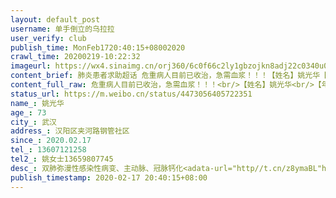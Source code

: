 ```yaml
---
layout: default_post
username: 单手倒立的乌拉拉
user_verify: club
publish_time: MonFeb1720:40:15+08002020
crawl_time: 20200219-10:22:32
imageurl: https://wx4.sinaimg.cn/orj360/6c0f66c2ly1gbzojkn8adj22c0340u0y.jpg
content_brief: 肺炎患者求助超话 危重病人目前已收治，急需血浆！！！【姓名】姚光华【年龄】73【所在城市】武汉【所在小区、社区】汉阳区夹河路钢管社区【患病时间】2020.02.17【联系方式】13607121258【其他紧急联系人】姚女士13659807745【病情描述】 双肺弥漫性感染性病变、主动脉、冠脉钙化  ...全文
content_full_raw: 危重病人目前已收治，急需血浆！！！<br/>【姓名】姚光华<br/>【年龄】73<br/>【所在城市】武汉<br/>【所在小区、社区】汉阳区夹河路钢管社区<br/>【患病时间】2020.02.17<br/>【联系方式】13607121258<br/>【其他紧急联系人】姚女士13659807745<br/>【病情描述】双肺弥漫性感染性病变、主动脉、冠脉钙化<adata-url="http://t.cn/z8ymaBL"href="http://weibo.com/p/100101B2094655D465AAF84892"data-hide=""><spanclass='url-icon'><imgstyle='width:1rem;height:1rem'src='https://h5.sinaimg.cn/upload/2015/09/25/3/timeline_card_small_location_default.png'></span><spanclass="surl-text">武汉·武汉市汉阳医院</span></a><adata-url="http://t.cn/z8ymaBL"href="http://weibo.com/p/100101B2094655D465AAF84892"data-hide=""><spanclass='url-icon'><imgstyle='width:1rem;height:1rem'src='https://h5.sinaimg.cn/upload/2015/09/25/3/timeline_card_small_location_default.png'></span><spanclass="surl-text">武汉·武汉市汉阳医院</span></a>
status_url: https://m.weibo.cn/status/4473056405722351
name_: 姚光华
age_: 73
city_: 武汉
address_: 汉阳区夹河路钢管社区
since_: 2020.02.17
tel_: 13607121258
tel2_: 姚女士13659807745
desc_: 双肺弥漫性感染性病变、主动脉、冠脉钙化<adata-url="http//t.cn/z8ymaBL"href="http//weibo.com/p/100101B2094655D465AAF84892"data-hide=""><spanclass='url-icon'><imgstyle='width1rem;height1rem'src='https//h5.sinaimg.cn/upload/2015/09/25/3/timeline_card_small_location_default.png'></span><spanclass="surl-text">武汉·武汉市汉阳医院</span></a><adata-url="http//t.cn/z8ymaBL"href="http//weibo.com/p/100101B2094655D465AAF84892"data-hide=""><spanclass='url-icon'><imgstyle='width1rem;height1rem'src='https//h5.sinaimg.cn/upload/2015/09/25/3/timeline_card_small_location_default.png'></span><spanclass="surl-text">武汉·武汉市汉阳医院</span></a>
publish_timestamp: 2020-02-17 20:40:15+08:00
---
```

